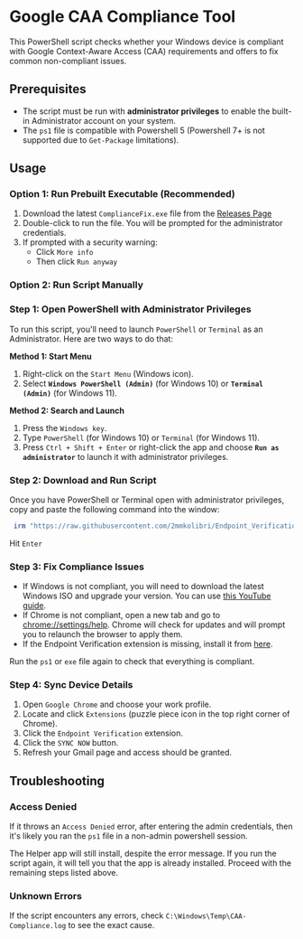# Google CAA Compliance Tool

This PowerShell script checks whether your Windows device is compliant with Google Context-Aware Access (CAA) requirements and offers to fix common non-compliant issues.

## Prerequisites

- The script must be run with **administrator privileges** to enable the built-in Administrator account on your system.
- The `ps1` file is compatible with Powershell 5 (Powershell 7+ is not supported due to `Get-Package` limitations).

## Usage

### **Option 1: Run Prebuilt Executable (Recommended)**

1. Download the latest `ComplianceFix.exe` file from the [Releases Page](https://github.com/2mmkolibri/Endpoint_Verification/releases/tag/v1.0.0)
2. Double-click to run the file. You will be prompted for the administrator credentials.
3. If prompted with a security warning:
   - Click `More info`
   - Then click `Run anyway`

### **Option 2: Run Script Manually**

### Step 1: Open PowerShell with Administrator Privileges

To run this script, you'll need to launch `PowerShell` or `Terminal` as an Administrator. Here are two ways to do that:

**Method 1: Start Menu**

1. Right-click on the `Start Menu` (Windows icon).
2. Select **`Windows PowerShell (Admin)`** (for Windows 10) or **`Terminal (Admin)`** (for Windows 11).

**Method 2: Search and Launch**

1. Press the `Windows key`.
2. Type `PowerShell` (for Windows 10) or `Terminal` (for Windows 11).
3. Press `Ctrl + Shift + Enter` or right-click the app and choose **`Run as administrator`** to launch it with administrator privileges.

### Step 2: Download and Run Script

Once you have PowerShell or Terminal open with administrator privileges, copy and paste the following command into the window:

```powershell
 irm "https://raw.githubusercontent.com/2mmkolibri/Endpoint_Verification/feature/caa-compliance/CAA-ComplianceTool.ps1" | iex
```
Hit `Enter`

###  Step 3: Fix Compliance Issues

- If Windows is not compliant, you will need to download the latest Windows ISO and upgrade your version. You can use [this YouTube guide](https://youtu.be/dofyWO7msDA?t=689).
- If Chrome is not compliant, open a new tab and go to [chrome://settings/help](chrome://settings/help). Chrome will check for updates and will prompt you to relaunch the browser to apply them.
- If the Endpoint Verification extension is missing, install it from [here](https://chromewebstore.google.com/detail/endpoint-verification/callobklhcbilhphinckomhgkigmfocg).

Run the `ps1` or `exe` file again to check that everything is compliant.

### Step 4: Sync Device Details

1. Open `Google Chrome` and choose your work profile.
2. Locate and click `Extensions` (puzzle piece icon in the top right corner of Chrome).
3. Click the `Endpoint Verification` extension.
4. Click the `SYNC NOW` button.
5. Refresh your Gmail page and access should be granted.

## Troubleshooting

### Access Denied
If it throws an `Access Denied` error, after entering the admin credentials, then it's likely you ran the `ps1` file in a non-admin powershell session.

The Helper app will still install, despite the error message. If you run the script again, it will tell you that the app is already installed. Proceed with the remaining steps listed above.

### Unknown Errors
If the script encounters any errors, check `C:\Windows\Temp\CAA-Compliance.log` to see the exact cause.
